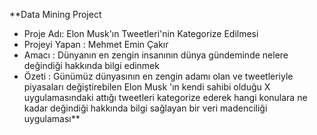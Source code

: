 **Data Mining Project

* Proje Adı: Elon Musk'ın Tweetleri'nin Kategorize Edilmesi
* Projeyi Yapan : Mehmet Emin Çakır 
* Amacı : Dünyanın en zengin insanının dünya gündeminde nelere değindiği hakkında bilgi edinmek
* Özeti : Günümüz dünyasının en zengin adamı olan ve tweetleriyle piyasaları değiştirebilen Elon Musk 'ın 
kendi sahibi olduğu X uygulamasındaki attığı tweetleri kategorize ederek hangi konulara ne kadar değindiği 
hakkında bilgi sağlayan bir veri madenciliği uygulaması**
